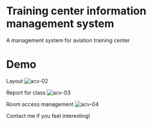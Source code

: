 # Training center information management system
A management system for aviation training center

# Demo

Layout
![acv-02](https://github.com/gameballstudio/xray-image-detection-trainer/assets/154943337/44276d21-0daa-406f-8bda-6acfa277c009)

Report for class
![acv-03](https://github.com/gameballstudio/xray-image-detection-trainer/assets/154943337/7fcf120b-cd3f-4458-9e56-5440dfb1522f)

Room access management
![acv-04](https://github.com/gameballstudio/xray-image-detection-trainer/assets/154943337/cba98a7f-b866-457e-b6e8-4a0e2c66d1e3)

Contact me if you feel interesting!